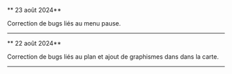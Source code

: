 ** 23 août 2024**

Correction de bugs liés au menu pause.
___
** 22 août 2024** 

Correction de bugs liés au plan et ajout de graphismes dans dans la carte. 
___
